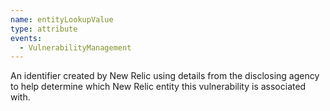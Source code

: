```yaml
---
name: entityLookupValue
type: attribute
events:
  - VulnerabilityManagement
---
```


An identifier created by New Relic using details from the disclosing agency to help determine which New Relic entity this vulnerability is associated with.
